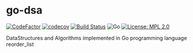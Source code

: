 # go-dsa

[![CodeFactor](https://www.codefactor.io/repository/github/bumblebee211196/go-dsa/badge)](https://www.codefactor.io/repository/github/bumblebee211196/go-dsa)
[![codecov](https://codecov.io/gh/bumblebee211196/go-dsa/branch/master/graph/badge.svg)](https://codecov.io/gh/bumblebee211196/go-dsa)
[![Build Status](https://travis-ci.com/bumblebee211196/go-dsa.svg?branch=master)](https://travis-ci.com/bumblebee211196/go-dsa)
![Go](https://github.com/bumblebee211196/go-dsa/workflows/Go/badge.svg)
[![License: MPL 2.0](https://img.shields.io/badge/License-MPL%202.0-brightgreen.svg)](https://opensource.org/licenses/MPL-2.0)

DataStructures and Algorithms implemented in Go programming language
reorder_list